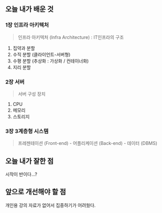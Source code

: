 <h2> 오늘 내가 배운 것 </h2>


<h3> 1장 인프라 아키텍처 </h3>


>인프라 아키텍처 (Infra Architecture) : IT인프라의 구조
1. 집약과 분할   
2. 수직 분할 (클라이언트-서버형)   
3. 수평 분할 (추상화 : 가상화 / 컨테이너화)
4. 지리 분할


<h3> 2장 서버 </h3>


>서버 구성 장치
1. CPU
2. 메모리
3. 스토리지


<h3> 3장 3계층형 시스템 </h3>  


>프레젠테이션 (Front-end) - 어플리케이션 (Back-end) - 데이터 (DBMS)


<h2> 오늘 내가 잘한 점 </h2>

시작이 반이다...?


<h2> 앞으로 개선해야 할 점 </h2>


개인용 강의 자료가 없어서 집중하기가 어려웠다.
